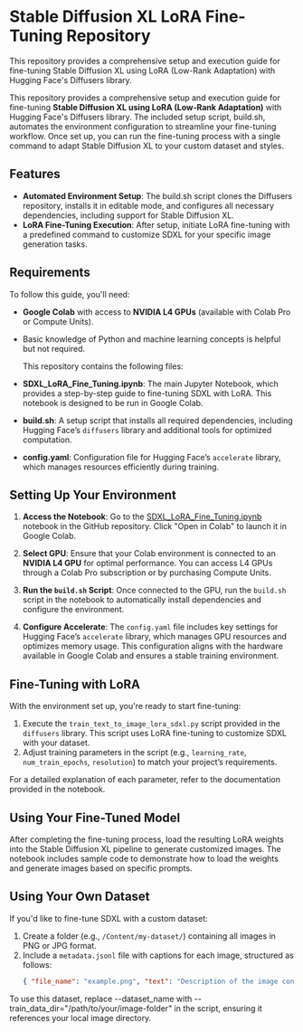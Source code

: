 # Stable Diffusion XL LoRA Fine-Tuning Repository


This repository provides a comprehensive setup and execution guide for fine-tuning Stable Diffusion XL using LoRA (Low-Rank Adaptation) with Hugging Face's Diffusers library. 

This repository provides a comprehensive setup and execution guide for fine-tuning **Stable Diffusion XL using LoRA (Low-Rank Adaptation)** with Hugging Face's Diffusers library. The included setup script, build.sh, automates the environment configuration to streamline your fine-tuning workflow. Once set up, you can run the fine-tuning process with a single command to adapt Stable Diffusion XL to your custom dataset and styles.

## Features
* **Automated Environment Setup**: The build.sh script clones the Diffusers repository, installs it in editable mode, and configures all necessary dependencies, including support for Stable Diffusion XL.
* **LoRA Fine-Tuning Execution**: After setup, initiate LoRA fine-tuning with a predefined command to customize SDXL for your specific image generation tasks.

## Requirements

To follow this guide, you'll need:
- **Google Colab** with access to **NVIDIA L4 GPUs** (available with Colab Pro or Compute Units).
- Basic knowledge of Python and machine learning concepts is helpful but not required.

  This repository contains the following files:

- **SDXL_LoRA_Fine_Tuning.ipynb**: The main Jupyter Notebook, which provides a step-by-step guide to fine-tuning SDXL with LoRA. This notebook is designed to be run in Google Colab.
- **build.sh**: A setup script that installs all required dependencies, including Hugging Face’s `diffusers` library and additional tools for optimized computation.
- **config.yaml**: Configuration file for Hugging Face’s `accelerate` library, which manages resources efficiently during training.

## Setting Up Your Environment

1. **Access the Notebook**: Go to the [SDXL_LoRA_Fine_Tuning.ipynb](https://github.com/davidricardocr/sdxl-lora-fine-tuning/tree/main) notebook in the GitHub repository. Click "Open in Colab" to launch it in Google Colab.
   
2. **Select GPU**: Ensure that your Colab environment is connected to an **NVIDIA L4 GPU** for optimal performance. You can access L4 GPUs through a Colab Pro subscription or by purchasing Compute Units.

3. **Run the `build.sh` Script**: Once connected to the GPU, run the `build.sh` script in the notebook to automatically install dependencies and configure the environment.

4. **Configure Accelerate**: The `config.yaml` file includes key settings for Hugging Face’s `accelerate` library, which manages GPU resources and optimizes memory usage. This configuration aligns with the hardware available in Google Colab and ensures a stable training environment.

## Fine-Tuning with LoRA

With the environment set up, you're ready to start fine-tuning:
1. Execute the `train_text_to_image_lora_sdxl.py` script provided in the `diffusers` library. This script uses LoRA fine-tuning to customize SDXL with your dataset.
2. Adjust training parameters in the script (e.g., `learning_rate`, `num_train_epochs`, `resolution`) to match your project’s requirements.

For a detailed explanation of each parameter, refer to the documentation provided in the notebook.

## Using Your Fine-Tuned Model

After completing the fine-tuning process, load the resulting LoRA weights into the Stable Diffusion XL pipeline to generate customized images. The notebook includes sample code to demonstrate how to load the weights and generate images based on specific prompts.

## Using Your Own Dataset

If you'd like to fine-tune SDXL with a custom dataset:
1. Create a folder (e.g., `/Content/my-dataset/`) containing all images in PNG or JPG format.
2. Include a `metadata.jsonl` file with captions for each image, structured as follows:
   ```json
   { "file_name": "example.png", "text": "Description of the image content." }

To use this dataset, replace --dataset_name with --train_data_dir="/path/to/your/image-folder" in the script, ensuring it references your local image directory.
